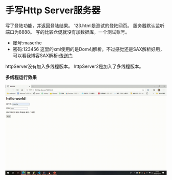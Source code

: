 # 手写Http Server服务器
写了登陆功能，并返回登陆结果。
123.html是测试的登陆网页。
服务器默认监听端口为8888。
写的比较仓促就没有加数据库，一个测试账号。
- 账号:maserhe
- 密码:123456
这里的xml使用的是Dom4j解析。不过感觉还是SAX解析好用，可以看我博客SAX解析:[传送门](https://maserhe.top/2020/10/09/xml-jie-xi/)

httpServer没有加入多线程版本。
httpServer2是加入了多线程版本。

**多线程运行效果**

![image](https://github.com/Maserhe/HttpServer/blob/master/image/%E5%AA%92%E4%BD%931.gif)
